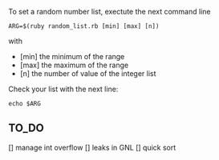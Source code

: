 
To set a random number list, exectute the next command line 

```
ARG=$(ruby random_list.rb [min] [max] [n])
```

with 
* [min] the minimum of the range
* [max] the maximum of the range
* [n] the number of value of the integer list

Check your list with the next line:

```
echo $ARG
```
## TO_DO

[] manage int overflow
[] leaks in GNL
[] quick sort
